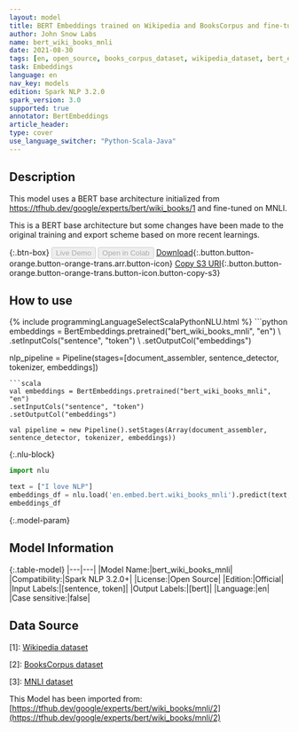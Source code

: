 ```yaml
---
layout: model
title: BERT Embeddings trained on Wikipedia and BooksCorpus and fine-tuned on MNLI
author: John Snow Labs
name: bert_wiki_books_mnli
date: 2021-08-30
tags: [en, open_source, books_corpus_dataset, wikipedia_dataset, bert_embeddings, mnli_dataset]
task: Embeddings
language: en
nav_key: models
edition: Spark NLP 3.2.0
spark_version: 3.0
supported: true
annotator: BertEmbeddings
article_header:
type: cover
use_language_switcher: "Python-Scala-Java"
---
```


## Description

This model uses a BERT base architecture initialized from https://tfhub.dev/google/experts/bert/wiki_books/1 and fine-tuned on MNLI.

This is a BERT base architecture but some changes have been made to the original training and export scheme based on more recent learnings.

{:.btn-box}
<button class="button button-orange" disabled>Live Demo</button>
<button class="button button-orange" disabled>Open in Colab</button>
[Download](https://s3.amazonaws.com/auxdata.johnsnowlabs.com/public/models/bert_wiki_books_mnli_en_3.2.0_3.0_1630316951802.zip){:.button.button-orange.button-orange-trans.arr.button-icon}
[Copy S3 URI](s3://auxdata.johnsnowlabs.com/public/models/bert_wiki_books_mnli_en_3.2.0_3.0_1630316951802.zip){:.button.button-orange.button-orange-trans.button-icon.button-copy-s3}

## How to use



<div class="tabs-box" markdown="1">
{% include programmingLanguageSelectScalaPythonNLU.html %}
```python
embeddings = BertEmbeddings.pretrained("bert_wiki_books_mnli", "en") \
.setInputCols("sentence", "token") \
.setOutputCol("embeddings")

nlp_pipeline = Pipeline(stages=[document_assembler, sentence_detector, tokenizer, embeddings])
```
```scala
val embeddings = BertEmbeddings.pretrained("bert_wiki_books_mnli", "en")
.setInputCols("sentence", "token")
.setOutputCol("embeddings")

val pipeline = new Pipeline().setStages(Array(document_assembler, sentence_detector, tokenizer, embeddings))
```

{:.nlu-block}
```python
import nlu

text = ["I love NLP"]
embeddings_df = nlu.load('en.embed.bert.wiki_books_mnli').predict(text, output_level='token')
embeddings_df
```
</div>

{:.model-param}
## Model Information

{:.table-model}
|---|---|
|Model Name:|bert_wiki_books_mnli|
|Compatibility:|Spark NLP 3.2.0+|
|License:|Open Source|
|Edition:|Official|
|Input Labels:|[sentence, token]|
|Output Labels:|[bert]|
|Language:|en|
|Case sensitive:|false|

## Data Source

[1]: [Wikipedia dataset](https://dumps.wikimedia.org/)

[2]: [BooksCorpus dataset](https://yknzhu.wixsite.com/mbweb)

[3]: [MNLI dataset](https://cims.nyu.edu/~sbowman/multinli/)

This Model has been imported from: [https://tfhub.dev/google/experts/bert/wiki_books/mnli/2](https://tfhub.dev/google/experts/bert/wiki_books/mnli/2)
